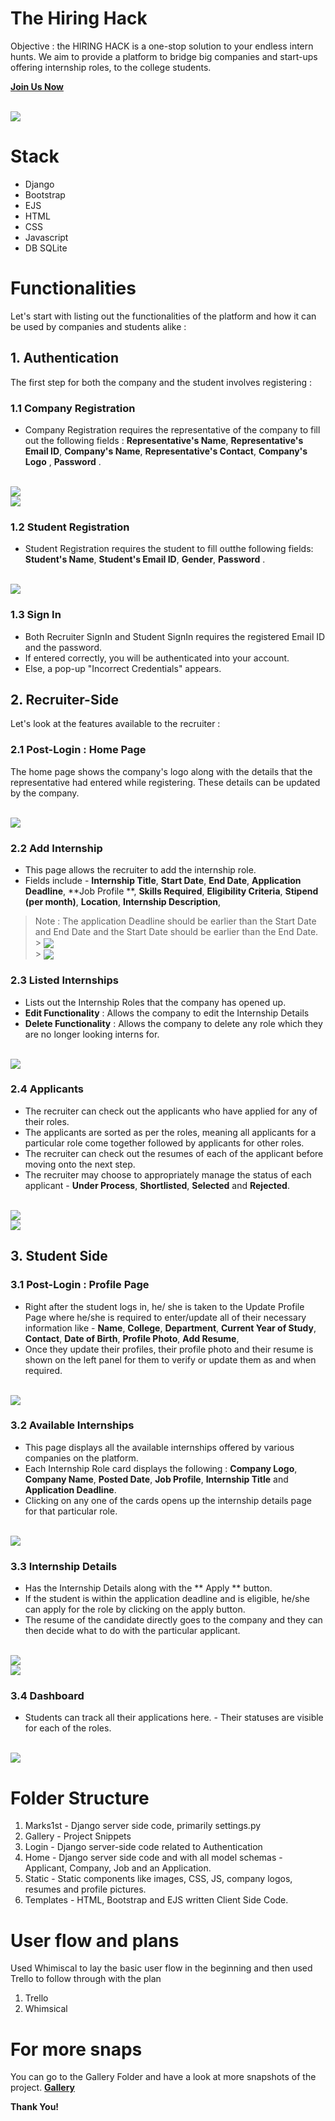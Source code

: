 # The Hiring Hack

Objective : the HIRING HACK is a one-stop solution to your endless intern hunts. We aim to provide a platform to bridge big companies and start-ups offering internship roles, to the college students.

**[Join Us Now](https://#)**

<br />
<img align="center" src="./gallery/Home.png"/>

# Stack

- Django
- Bootstrap
- EJS
- HTML
- CSS
- Javascript
- DB SQLite

# Functionalities

Let's start with listing out the functionalities of the platform and how it can be used by companies and students alike :

## 1. Authentication

The first step for both the company and the student involves registering :

### 1.1 Company Registration

- Company Registration requires the representative of the company to fill out the following fields : **Representative's Name**, **Representative's Email ID**, **Company's Name**, **Representative's Contact**, **Company's Logo** , **Password** .

<br />
<img align="center" src="./gallery/CompanyRegistration.png"/>
<br />
<img align="center" src="./gallery/CompanyRegistration2.png"/>

### 1.2 Student Registration

- Student Registration requires the student to fill outthe following fields: **Student's Name**, **Student's Email ID**, **Gender**, **Password** .

<br />
<img align="center" src="./gallery/StudentRegistration.png"/>

### 1.3 Sign In

- Both Recruiter SignIn and Student SignIn requires the registered Email ID and the password.
- If entered correctly, you will be authenticated into your account.
- Else, a pop-up "Incorrect Credentials" appears.

## 2. Recruiter-Side

Let's look at the features available to the recruiter :

### 2.1 Post-Login : Home Page

The home page shows the company's logo along with the details that the representative had entered while registering. These details can be updated by the company.

<br />
<img align="center" src="./gallery/Company_Home.png"/>

### 2.2 Add Internship

- This page allows the recruiter to add the internship role.
- Fields include - **Internship Title**, **Start Date**, **End Date**, **Application Deadline**, **Job Profile **, **Skills Required**, **Eligibility Criteria**, **Stipend (per month)**, **Location**, **Internship Description**,

> Note : The application Deadline should be earlier than the Start Date and End Date and
> the Start Date should be earlier than the End Date.
<br /> > <img align="center" src="./gallery/Add_Internship.png"/> <br /> > <img align="center" src="./gallery/Add_Internship2.png"/>

### 2.3 Listed Internships

- Lists out the Internship Roles that the company has opened up.
- **Edit Functionality** : Allows the company to edit the Internship Details
- **Delete Functionality** : Allows the company to delete any role which they are no longer looking interns for.

<br />
<img align="center" src="./gallery/Company_ListedInterns.png"/>

### 2.4 Applicants

- The recruiter can check out the applicants who have applied for any of their roles.
- The applicants are sorted as per the roles, meaning all applicants for a particular role come together followed by applicants for other roles.
- The recruiter can check out the resumes of each of the applicant before moving onto the next step.
- The recruiter may choose to appropriately manage the status of each applicant - **Under Process**, **Shortlisted**, **Selected** and **Rejected**.

<br />
<img align="center" src="./gallery/Company_StudentsApplied.png"/>
<br />
<img align="center" src="./gallery/Processing_Student.png"/>

## 3. Student Side

### 3.1 Post-Login : Profile Page

- Right after the student logs in, he/ she is taken to the Update Profile Page where he/she is required to enter/update all of their necessary information like - **Name**, **College**, **Department**, **Current Year of Study**, **Contact**, **Date of Birth**, **Profile Photo**, **Add Resume**,
- Once they update their profiles, their profile photo and their resume is shown on the left panel for them to verify or update them as and when required.

<br />
<img align="center" src="./gallery/Student_UpdateProfile.png"/>

### 3.2 Available Internships

- This page displays all the available internships offered by various companies on the platform.
- Each Internship Role card displays the following : **Company Logo**, **Company Name**, **Posted Date**, **Job Profile**, **Internship Title** and **Application Deadline**.
- Clicking on any one of the cards opens up the internship details page for that particular role.

<br />
<img align="center" src="./gallery/Student_Available_Internships.png"/>

### 3.3 Internship Details

- Has the Internship Details along with the ** Apply ** button.
- If the student is within the application deadline and is eligible, he/she can apply for the role by clicking on the apply button.
- The resume of the candidate directly goes to the company and they can then decide what to do with the particular applicant.

<br />
<img align="center" src="./gallery/Internship_Details.png"/>
<br />
<img align="center" src="./gallery/Internship_Details2.png"/>

### 3.4 Dashboard

- Students can track all their applications here. - Their statuses are visible for each of the roles.

<br />
<img align="center" src="./gallery/Internships_Applied.png"/>

# Folder Structure

1. Marks1st - Django server side code, primarily settings.py
2. Gallery - Project Snippets
3. Login - Django server-side code related to Authentication
4. Home - Django server side code and with all model schemas - Applicant, Company, Job and an Application.
5. Static - Static components like images, CSS, JS, company logos, resumes and profile pictures.
6. Templates - HTML, Bootstrap and EJS written Client Side Code.

# User flow and plans

Used Whimiscal to lay the basic user flow in the beginning and then used Trello to follow through with the plan

1. Trello
2. Whimsical

# For more snaps

You can go to the Gallery Folder and have a look at more snapshots of the project. **[Gallery](https://github.com/Gourav2K/The-Hiring-Hack/tree/main/gallery)**

**Thank You!**
